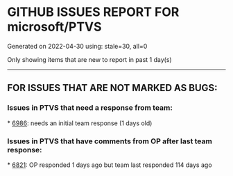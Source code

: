 
# GITHUB ISSUES REPORT FOR microsoft/PTVS


Generated on 2022-04-30 using: stale=30, all=0


Only showing items that are new to report in past 1 day(s)


---

## FOR ISSUES THAT ARE NOT MARKED AS BUGS:


### Issues in PTVS that need a response from team:


\* [6986](https://github.com/microsoft/PTVS/issues/6986 "Embedded Python 3.10 interpreters not detected by debugger"): needs an initial team response (1 days old)

### Issues in PTVS that have comments from OP after last team response:


\* [6821](https://github.com/microsoft/PTVS/issues/6821 "The new Python debugger in version 2022 won't stop with Flask routes"): OP responded 1 days ago but team last responded 114 days ago
